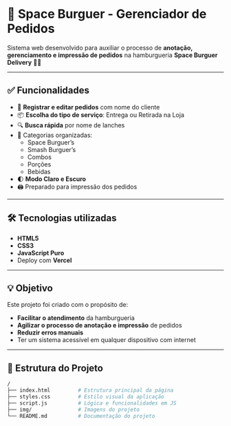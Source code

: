 # 🍔 Space Burguer - Gerenciador de Pedidos

Sistema web desenvolvido para auxiliar o processo de **anotação, gerenciamento e impressão de pedidos** na hamburgueria **Space Burguer Delivery** 🚀🍟

---

## ✅ Funcionalidades

- 🧾 **Registrar e editar pedidos** com nome do cliente
- 📦 **Escolha do tipo de serviço**: Entrega ou Retirada na Loja
- 🔍 **Busca rápida** por nome de lanches
- 📂 Categorias organizadas:
  - Space Burguer’s
  - Smash Burguer’s
  - Combos
  - Porções
  - Bebidas
- 🌓 **Modo Claro e Escuro**
- 🖨️ Preparado para impressão dos pedidos

---

## 🛠️ Tecnologias utilizadas

- **HTML5**
- **CSS3**
- **JavaScript Puro**
- Deploy com **Vercel**

---

## 💡 Objetivo

Este projeto foi criado com o propósito de:
- **Facilitar o atendimento** da hamburgueria
- **Agilizar o processo de anotação e impressão** de pedidos
- **Reduzir erros manuais**
- Ter um sistema acessível em qualquer dispositivo com internet

---

## 📁 Estrutura do Projeto

```bash
/
├── index.html         # Estrutura principal da página
├── styles.css         # Estilo visual da aplicação
├── script.js          # Lógica e funcionalidades em JS
├── img/               # Imagens do projeto
└── README.md          # Documentação do projeto